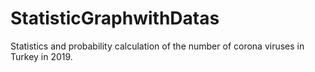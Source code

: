 # StatisticGraphwithDatas
Statistics and probability calculation of the number of corona viruses in Turkey in 2019.
